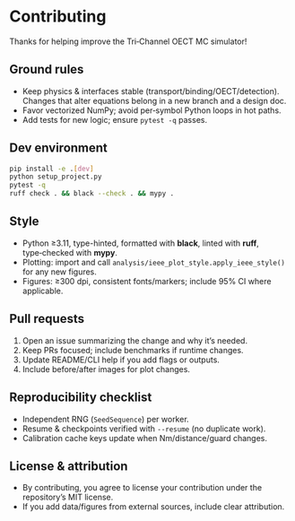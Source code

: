 # Contributing

Thanks for helping improve the Tri‑Channel OECT MC simulator!

## Ground rules
- Keep physics & interfaces stable (transport/binding/OECT/detection). Changes that alter equations belong in a new branch and a design doc.
- Favor vectorized NumPy; avoid per‑symbol Python loops in hot paths.
- Add tests for new logic; ensure `pytest -q` passes.

## Dev environment
```bash
pip install -e .[dev]
python setup_project.py
pytest -q
ruff check . && black --check . && mypy .
```

## Style
- Python ≥3.11, type-hinted, formatted with **black**, linted with **ruff**, type‑checked with **mypy**.
- Plotting: import and call `analysis/ieee_plot_style.apply_ieee_style()` for any new figures.
- Figures: ≥300 dpi, consistent fonts/markers; include 95% CI where applicable.

## Pull requests
1. Open an issue summarizing the change and why it’s needed.
2. Keep PRs focused; include benchmarks if runtime changes.
3. Update README/CLI help if you add flags or outputs.
4. Include before/after images for plot changes.

## Reproducibility checklist
- Independent RNG (`SeedSequence`) per worker.
- Resume & checkpoints verified with `--resume` (no duplicate work).
- Calibration cache keys update when Nm/distance/guard changes.

## License & attribution
- By contributing, you agree to license your contribution under the repository’s MIT license.
- If you add data/figures from external sources, include clear attribution.
